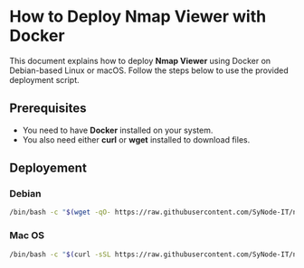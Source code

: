 # How to Deploy Nmap Viewer with Docker

This document explains how to deploy **Nmap Viewer** using Docker on Debian-based Linux or macOS. Follow the steps below to use the provided deployment script.

## Prerequisites

- You need to have **Docker** installed on your system.
- You also need either **curl** or **wget** installed to download files.

## Deployement

### Debian
```bash
/bin/bash -c "$(wget -qO- https://raw.githubusercontent.com/SyNode-IT/nmap-viewer/refs/heads/master/docker/deploy-docker.sh)"
```

### Mac OS
```bash
/bin/bash -c "$(curl -sSL https://raw.githubusercontent.com/SyNode-IT/nmap-viewer/refs/heads/master/docker/deploy-docker.sh)"
```
